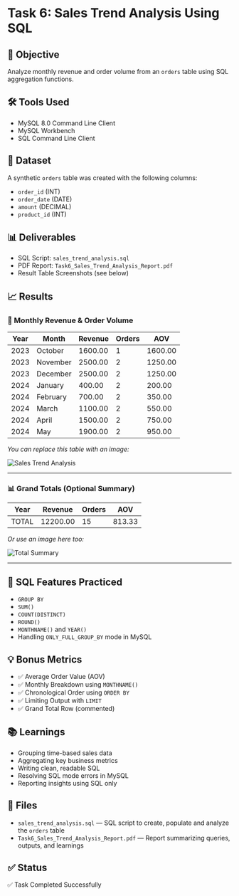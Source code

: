 # Task 6: Sales Trend Analysis Using SQL

## 📌 Objective
Analyze monthly revenue and order volume from an `orders` table using SQL aggregation functions.

## 🛠️ Tools Used
- MySQL 8.0 Command Line Client
- MySQL Workbench
- SQL Command Line Client

## 🧾 Dataset
A synthetic `orders` table was created with the following columns:
- `order_id` (INT)
- `order_date` (DATE)
- `amount` (DECIMAL)
- `product_id` (INT)

## 📊 Deliverables
- SQL Script: `sales_trend_analysis.sql`
- PDF Report: `Task6_Sales_Trend_Analysis_Report.pdf`
- Result Table Screenshots (see below)

## 📈 Results

### 📅 Monthly Revenue & Order Volume

| Year | Month     | Revenue | Orders | AOV   |
|------|-----------|---------|--------|-------|
| 2023 | October   | 1600.00 | 1      | 1600.00 |
| 2023 | November  | 2500.00 | 2      | 1250.00 |
| 2023 | December  | 2500.00 | 2      | 1250.00 |
| 2024 | January   | 400.00  | 2      | 200.00 |
| 2024 | February  | 700.00  | 2      | 350.00 |
| 2024 | March     | 1100.00 | 2      | 550.00 |
| 2024 | April     | 1500.00 | 2      | 750.00 |
| 2024 | May       | 1900.00 | 2      | 950.00 |

*You can replace this table with an image:*

![Sales Trend Analysis](https://github.com/user-attachments/assets/28726be8-b8a6-4bd5-b596-3d547c2def7d)

---

### 📊 Grand Totals (Optional Summary)

| Year  | Revenue | Orders | AOV   |
|-------|---------|--------|-------|
| TOTAL | 12200.00 | 15     | 813.33 |

*Or use an image here too:*

![Total Summary](https://github.com/user-attachments/assets/ecd56cac-c6d3-492e-adfc-8f9ca0ab1d18)


---

## 🧩 SQL Features Practiced
- `GROUP BY`
- `SUM()`
- `COUNT(DISTINCT)`
- `ROUND()`
- `MONTHNAME()` and `YEAR()`
- Handling `ONLY_FULL_GROUP_BY` mode in MySQL

## 💡 Bonus Metrics
- ✅ Average Order Value (AOV)
- ✅ Monthly Breakdown using `MONTHNAME()`
- ✅ Chronological Order using `ORDER BY`
- ✅ Limiting Output with `LIMIT`
- ✅ Grand Total Row (commented)

## 📚 Learnings
- Grouping time-based sales data
- Aggregating key business metrics
- Writing clean, readable SQL
- Resolving SQL mode errors in MySQL
- Reporting insights using SQL only

## 📁 Files
- `sales_trend_analysis.sql` — SQL script to create, populate and analyze the `orders` table
- `Task6_Sales_Trend_Analysis_Report.pdf` — Report summarizing queries, outputs, and learnings

## ✅ Status
✅ Task Completed Successfully
